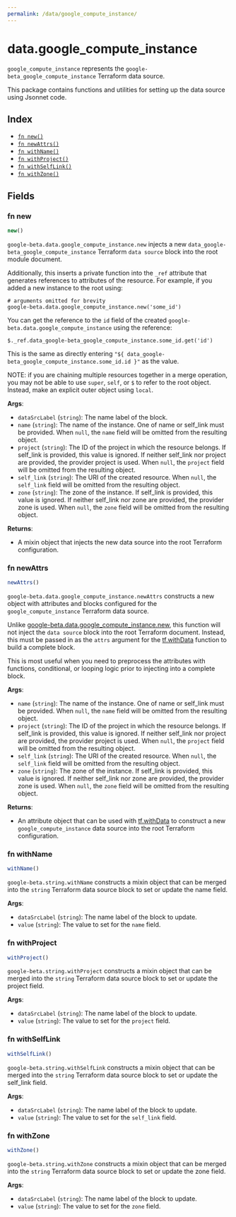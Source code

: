 ```yaml
---
permalink: /data/google_compute_instance/
---
```


# data.google_compute_instance

`google_compute_instance` represents the `google-beta_google_compute_instance` Terraform data source.



This package contains functions and utilities for setting up the data source using Jsonnet code.


## Index

* [`fn new()`](#fn-new)
* [`fn newAttrs()`](#fn-newattrs)
* [`fn withName()`](#fn-withname)
* [`fn withProject()`](#fn-withproject)
* [`fn withSelfLink()`](#fn-withselflink)
* [`fn withZone()`](#fn-withzone)

## Fields

### fn new

```ts
new()
```


`google-beta.data.google_compute_instance.new` injects a new `data_google-beta_google_compute_instance` Terraform `data source`
block into the root module document.

Additionally, this inserts a private function into the `_ref` attribute that generates references to attributes of the
resource. For example, if you added a new instance to the root using:

    # arguments omitted for brevity
    google-beta.data.google_compute_instance.new('some_id')

You can get the reference to the `id` field of the created `google-beta.data.google_compute_instance` using the reference:

    $._ref.data_google-beta_google_compute_instance.some_id.get('id')

This is the same as directly entering `"${ data_google-beta_google_compute_instance.some_id.id }"` as the value.

NOTE: if you are chaining multiple resources together in a merge operation, you may not be able to use `super`, `self`,
or `$` to refer to the root object. Instead, make an explicit outer object using `local`.

**Args**:
  - `dataSrcLabel` (`string`): The name label of the block.
  - `name` (`string`): The name of the instance. One of name or self_link must be provided. When `null`, the `name` field will be omitted from the resulting object.
  - `project` (`string`): The ID of the project in which the resource belongs. If self_link is provided, this value is ignored. If neither self_link nor project are provided, the provider project is used. When `null`, the `project` field will be omitted from the resulting object.
  - `self_link` (`string`): The URI of the created resource. When `null`, the `self_link` field will be omitted from the resulting object.
  - `zone` (`string`): The zone of the instance. If self_link is provided, this value is ignored. If neither self_link nor zone are provided, the provider zone is used. When `null`, the `zone` field will be omitted from the resulting object.

**Returns**:
- A mixin object that injects the new data source into the root Terraform configuration.


### fn newAttrs

```ts
newAttrs()
```


`google-beta.data.google_compute_instance.newAttrs` constructs a new object with attributes and blocks configured for the `google_compute_instance`
Terraform data source.

Unlike [google-beta.data.google_compute_instance.new](#fn-google_compute_instancenew), this function will not inject the `data source`
block into the root Terraform document. Instead, this must be passed in as the `attrs` argument for the
[tf.withData](https://github.com/tf-libsonnet/core/tree/main/docs#fn-withdata) function to build a complete block.

This is most useful when you need to preprocess the attributes with functions, conditional, or looping logic prior to
injecting into a complete block.

**Args**:
  - `name` (`string`): The name of the instance. One of name or self_link must be provided. When `null`, the `name` field will be omitted from the resulting object.
  - `project` (`string`): The ID of the project in which the resource belongs. If self_link is provided, this value is ignored. If neither self_link nor project are provided, the provider project is used. When `null`, the `project` field will be omitted from the resulting object.
  - `self_link` (`string`): The URI of the created resource. When `null`, the `self_link` field will be omitted from the resulting object.
  - `zone` (`string`): The zone of the instance. If self_link is provided, this value is ignored. If neither self_link nor zone are provided, the provider zone is used. When `null`, the `zone` field will be omitted from the resulting object.

**Returns**:
  - An attribute object that can be used with [tf.withData](https://github.com/tf-libsonnet/core/tree/main/docs#fn-withdata) to construct a new `google_compute_instance` data source into the root Terraform configuration.


### fn withName

```ts
withName()
```

`google-beta.string.withName` constructs a mixin object that can be merged into the `string`
Terraform data source block to set or update the name field.



**Args**:
  - `dataSrcLabel` (`string`): The name label of the block to update.
  - `value` (`string`): The value to set for the `name` field.


### fn withProject

```ts
withProject()
```

`google-beta.string.withProject` constructs a mixin object that can be merged into the `string`
Terraform data source block to set or update the project field.



**Args**:
  - `dataSrcLabel` (`string`): The name label of the block to update.
  - `value` (`string`): The value to set for the `project` field.


### fn withSelfLink

```ts
withSelfLink()
```

`google-beta.string.withSelfLink` constructs a mixin object that can be merged into the `string`
Terraform data source block to set or update the self_link field.



**Args**:
  - `dataSrcLabel` (`string`): The name label of the block to update.
  - `value` (`string`): The value to set for the `self_link` field.


### fn withZone

```ts
withZone()
```

`google-beta.string.withZone` constructs a mixin object that can be merged into the `string`
Terraform data source block to set or update the zone field.



**Args**:
  - `dataSrcLabel` (`string`): The name label of the block to update.
  - `value` (`string`): The value to set for the `zone` field.
